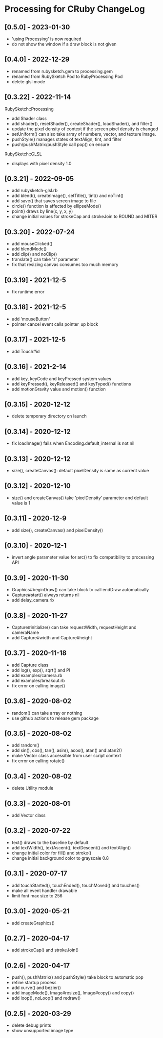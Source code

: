 # Processing for CRuby ChangeLog


## [0.5.0] - 2023-01-30

- 'using Processing' is now required
- do not show the window if a draw block is not given


## [0.4.0] - 2022-12-29

- renamed from rubysketch.gem to processing.gem
- renamed from RubySketch Pod to RubyProcessing Pod
- delete glsl mode


## [0.3.22] - 2022-11-14

RubySketch::Processing
- add Shader class
- add shader(), resetShader(), createShader(), loadShader(), and filter()
- update the pixel density of context if the screen pixel density is changed
- setUniform() can also take array of numbers, vector, and texture image.
- pushStyle() manages states of textAlign, tint, and filter
- push/pushMatrix/pushStyle call pop() on ensure

RubySketch::GLSL
- displays with pixel density 1.0


## [0.3.21] - 2022-09-05

- add rubysketch-glsl.rb
- add blend(), createImage(), setTitle(), tint() and noTint()
- add save() that saves screen image to file
- circle() function is affected by ellipseMode()
- point() draws by line(x, y, x, y)
- change initial values for strokeCap and strokeJoin to ROUND and MITER


## [0.3.20] - 2022-07-24

- add mouseClicked()
- add blendMode()
- add clip() and noClip()
- translate() can take 'z' parameter
- fix that resizing canvas consumes too much memory


## [0.3.19] - 2021-12-5

- fix runtime error


## [0.3.18] - 2021-12-5

- add 'mouseButton'
- pointer cancel event calls pointer_up block


## [0.3.17] - 2021-12-5

- add Touch#id


## [0.3.16] - 2021-2-14

- add key, keyCode and keyPressed system values
- add keyPressed(), keyReleased() and keyTyped() functions
- add motionGravity value and motion() function


## [0.3.15] - 2020-12-12

- delete temporary directory on launch


## [0.3.14] - 2020-12-12

- fix loadImage() fails when Encoding.default_internal is not nil


## [0.3.13] - 2020-12-12

- size(), createCanvas(): default pixelDensity is same as current value


## [0.3.12] - 2020-12-10

- size() and createCanvas() take 'pixelDensity' parameter and default value is 1


## [0.3.11] - 2020-12-9

- add size(), createCanvas() and pixelDensity()


## [0.3.10] - 2020-12-1

- invert angle parameter value for arc() to fix compatibility to processing API


## [0.3.9] - 2020-11-30

- Graphics#beginDraw() can take block to call endDraw automatically
- Capture#start() always returns nil
- add delay_camera.rb


## [0.3.8] - 2020-11-27

- Capture#initialize() can take requestWidth, requestHeight and cameraName
- add Capture#width and Capture#height


## [0.3.7] - 2020-11-18

- add Capture class
- add log(), exp(), sqrt() and PI
- add examples/camera.rb
- add examples/breakout.rb
- fix error on calling image()


## [0.3.6] - 2020-08-02

- random() can take array or nothing
- use github actions to release gem package


## [0.3.5] - 2020-08-02

- add random()
- add sin(), cos(), tan(), asin(), acos(), atan() and atan2()
- make Vector class accessible from user script context
- fix error on calling rotate()


## [0.3.4] - 2020-08-02

- delete Utility module


## [0.3.3] - 2020-08-01

- add Vector class


## [0.3.2] - 2020-07-22

- text() draws to the baseline by default
- add textWidth(), textAscent(), textDescent() and textAlign()
- change initial color for fill() and stroke()
- change initial background color to grayscale 0.8


## [0.3.1] - 2020-07-17

- add touchStarted(), touchEnded(), touchMoved() and touches()
- make all event handler drawable
- limit font max size to 256


## [0.3.0] - 2020-05-21

- add createGraphics()


## [0.2.7] - 2020-04-17

- add strokeCap() and strokeJoin()


## [0.2.6] - 2020-04-17

- push(), pushMatrix() and pushStyle() take block to automatic pop
- refine startup process
- add curve() and bezier()
- add imageMode(), Image#resize(), Image#copy() and copy()
- add loop(), noLoop() and redraw()


## [0.2.5] - 2020-03-29

- delete debug prints
- show unsupported image type
